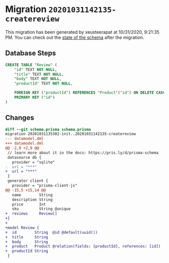 # Migration `20201031142135-createreview`

This migration has been generated by xeusteerapat at 10/31/2020, 9:21:35 PM.
You can check out the [state of the schema](./schema.prisma) after the migration.

## Database Steps

```sql
CREATE TABLE "Review" (
    "id" TEXT NOT NULL,
    "title" TEXT NOT NULL,
    "body" TEXT NOT NULL,
    "productId" TEXT NOT NULL,

    FOREIGN KEY ("productId") REFERENCES "Product"("id") ON DELETE CASCADE ON UPDATE CASCADE,
    PRIMARY KEY ("id")
)
```

## Changes

```diff
diff --git schema.prisma schema.prisma
migration 20201031135302-init..20201031142135-createreview
--- datamodel.dml
+++ datamodel.dml
@@ -2,9 +2,9 @@
 // learn more about it in the docs: https://pris.ly/d/prisma-schema
 datasource db {
   provider = "sqlite"
-  url = "***"
+  url = "***"
 }
 generator client {
   provider = "prisma-client-js"
@@ -15,5 +15,14 @@
   name        String
   description String
   price       Int
   sku         String @unique
+  reviews     Review[]
+}
+
+model Review {
+  id        String  @id @default(uuid())
+  title     String
+  body      String
+  product   Product @relation(fields: [productId], references: [id])
+  productId String
 }
```


